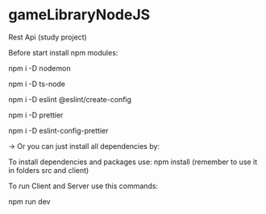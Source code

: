 # gameLibraryNodeJS
Rest Api (study project)

Before start install npm modules:

npm i -D nodemon

npm i -D ts-node

npm i -D eslint @eslint/create-config

npm i -D prettier

npm i -D eslint-config-prettier



-> Or you can just install all dependencies by:

To install dependencies and packages use:
npm install (remember to use it in folders src and client)

To run Client and Server use this commands:

npm run dev
